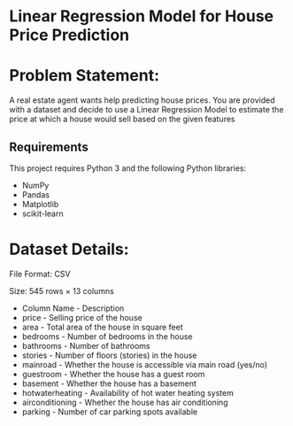 # Linear Regression Model for House Price Prediction

# Problem Statement:
A real estate agent wants help predicting house prices. You are provided with a dataset and decide to use a Linear Regression Model to estimate the price at which a house would sell based on the given features

## Requirements

This project requires Python 3 and the following Python libraries:

* NumPy
* Pandas
* Matplotlib
* scikit-learn
  
# Dataset Details:
File Format: CSV

Size: 545 rows × 13 columns

* Column Name		-				Description
* price			-			Selling price of the house
* area			-			Total area of the house in square feet
* bedrooms		-			Number of bedrooms in the house
* bathrooms		-			Number of bathrooms
* stories			-			Number of floors (stories) in the house
* mainroad		-			Whether the house is accessible via main road (yes/no)
* guestroom		-			Whether the house has a guest room
* basement			-		Whether the house has a basement
* hotwaterheating			-		Availability of hot water heating system
* airconditioning			-		Whether the house has air conditioning
* parking			-			Number of car parking spots available

